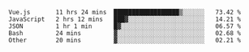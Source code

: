 
<!--
**xy406043/xy406043** is a ✨ _special_ ✨ repository because its `README.md` (this file) appears on your GitHub profile.

Here are some ideas to get you started:

- 🔭 I’m currently working on ...
- 🌱 I’m currently learning ...
- 👯 I’m looking to collaborate on ...
- 🤔 I’m looking for help with ...
- 💬 Ask me about ...
- 📫 How to reach me: ...
- 😄 Pronouns: ...
- ⚡ Fun fact: ...
-->

<!--START_SECTION:waka-->
```text
Vue.js       11 hrs 24 mins  ██████████████████▒░░░░░░   73.42 % 
JavaScript   2 hrs 12 mins   ███▓░░░░░░░░░░░░░░░░░░░░░   14.21 % 
JSON         1 hr 1 min      █▓░░░░░░░░░░░░░░░░░░░░░░░   06.57 % 
Bash         24 mins         ▓░░░░░░░░░░░░░░░░░░░░░░░░   02.68 % 
Other        20 mins         ▓░░░░░░░░░░░░░░░░░░░░░░░░   02.21 % 
```
<!--END_SECTION:waka-->
